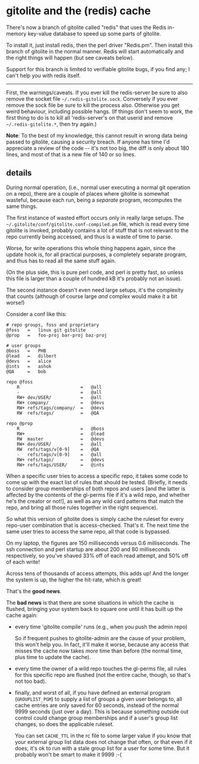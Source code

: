 # gitolite and the (redis) cache

There's now a branch of gitolite called "redis" that uses the Redis in-memory
key-value database to speed up some parts of gitolite.

To install it, just install redis, then the perl driver "Redis.pm".  Then
install this branch of gitolite in the normal manner.  Redis will start
automatically and the right things will happen (but see caveats below).

Support for this branch is limited to verifiable gitolite bugs, if you find
any; I can't help you with redis itself.

----

First, the warnings/caveats.  If you ever kill the redis-server be sure to
also remove the socket file `~/.redis-gitolite.sock`.  Conversely if you ever
remove the sock file be sure to kill the process also.  Otherwise you get
weird behaviour, including possible hangs.  (If things don't seem to work, the
first thing to do is to kill all 'redis-server's on that userid and remove
`~/.redis-gitolite.*`, then try again.)

**Note**: To the best of my knowledge, this cannot result in wrong data being
passed to gitolite, causing a security breach.  If anyone has time I'd
appreciate a review of the code -- it's not too big, the diff is only about
180 lines, and most of that is a new file of 140 or so lines.

## details

During normal operation, (i.e., normal user executing a normal git operation
on a repo), there are a couple of places where gitolite is somewhat wasteful,
because each run, being a *separate* program, recomputes the same things.

The first instance of wasted effort occurs only in really large setups.  The
`~/.gitolite/conf/gitolite.conf-compiled.pm` file, which is read every time
gitolite is invoked, probably contains a lot of stuff that is not relevant to
the repo currently being accessed, and thus is a waste of time to parse.

Worse, for write operations this whole thing happens again, since the update
hook is, for all practical purposes, a completely separate program, and thus
has to read all the same stuff again.

(On the plus side, this is pure perl code, and perl *is* pretty fast, so
unless this file is larger than a couple of hundred kB it's probably not an
issue).

The second instance doesn't even need large setups, it's the complexity that
counts (although of course large *and* complex would make it a bit worse!)

Consider a conf like this:

    # repo groups, foss and proprietary
    @foss   =   linux git gitolite
    @prop   =   foo-proj bar-proj baz-proj

    # user groups
    @boss   =   PHB
    @lead   =   dilbert
    @devs   =   alice
    @ints   =   ashok
    @QA     =   bob

    repo @foss
        R                       =   @all
        -                       =   @all
        RW+ dev/USER/           =   @all
        RW+ company/            =   @devs
        RW+ refs/tags/company/  =   @devs
        RW  refs/tags/          =   @QA

    repo @prop
        R                       =   @boss
        RW+                     =   @lead
        RW  master              =   @devs
        RW+ dev/USER/           =   @all
        RW  refs/tags/v[0-9]    =   @QA
        -   refs/tags/v[0-9]    =   @all
        RW+ refs/tags/          =   @devs
        RW+ refs/tags/USER/     =   @ints

When a specific user tries to access a specific repo, it takes some code to
come up with the exact list of rules that should be tested.  (Briefly, it
needs to consider group memberships of both repos and users [and the latter is
affected by the contents of the gl-perms file if it's a wild repo, and whether
he's the creator or not!], as well as any wild card patterns that match the
repo, and bring all those rules together in the right sequence).

So what this version of gitolite does is simply cache the ruleset for every
repo-user combination that is access-checked.  That's it.  The next time the
same user tries to access the same repo, all that code is bypassed.

On my laptop, the figures are 150 milliseconds versus 0.6 milliseconds.
The ssh connection and perl startup are about 200 and 80 milliseconds
respectively, so you've shaved 33% off of each read attempt, and 50% off of
each write!

Across tens of thousands of access attempts, this adds up!  And the longer the
system is up, the higher the hit-rate, which is great!

That's the **good news**.

The **bad news** is that there are some situations in which the cache is
flushed, bringing your system back to square one until it has built up the
cache again:

  * every time 'gitolite compile' runs (e.g., when you push the admin repo)

    So if frequent pushes to gitolite-admin are the cause of your problem,
    this won't help you.  In fact, it'll make it worse, because any access
    that misses the cache now takes *more* time than before (the normal time,
    plus time to update the cache).

  * every time the owner of a wild repo touches the gl-perms file, all rules
    for this specific repo are flushed (not the entire cache, though, so
    that's not too bad).

  * finally, and worst of all, if you have defined an external program
    (`GROUPLIST_PGM`) to supply a list of groups a given user belongs to, all
    cache entries are only saved for 60 seconds, instead of the normal 9999
    seconds (just over a day).  This is because something outside out control
    could change group memberships and if a user's group list changes, so does
    the applicable ruleset.

    You can set `CACHE_TTL` in the rc file to some larger value if you know
    that your external group list data does not change that often, or that
    even if it does, it's ok to run with a stale group list for a user for
    some time.  But it probably won't be smart to make it 9999 :-(
